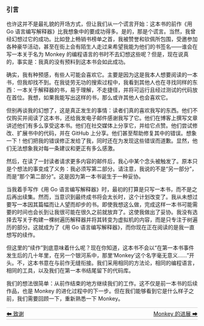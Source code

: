 ### 引言

也许这并不是最礼貌的开场方式，但让我们从一个谎言开始：这本书的前作《用 Go 语言编写解释器》比我想象中的要成功得多。是的，那是个谎言。当然，我曾经幻想过它的成功。比如登上畅销书榜单之首，我被赞誉和钦佩所包围，受邀参加各种豪华活动，甚至在街上会有陌生人走过来希望我能为他们的书签名——谁会在写一本关于名为 Monkey 的编程语言的书时不去幻想这些呢？但是，现在说真的，事实是：我真的没有预料到这本书会如此成功。

确实，我有种预感，有些人可能会喜欢它。主要是因为这是我本人想要阅读的一本书，但我却找不到。在我徒劳无功的搜索过程中，我看到其他人也在寻找同样的东西：一本关于解释器的书，易于理解，不走捷径，并将可运行且经过测试的代码放在首位。我想，如果我能写出这样的书，那么或许其他人也会喜欢它。

但别再谈我的幻想了，这是真正发生的事情：读者们真的喜欢我写的东西。他们不仅购买并阅读了这本书，还给我发电子邮件感谢我写了它。他们在博客上撰写文章讲述他们有多么享受这本书。他们在社交媒体上分享它，并给它点赞。他们尝试修改、扩展书中的代码，并在 GitHub 上分享。他们甚至帮助修复其中的错误。想象一下！他们把我的错误修正发给了我，同时还在为发现这些错误而道歉。显然，他们无法想象我对每一条建议和更正有多么感激。

然后，在读了一封读者请求更多内容的邮件后，我心中某个念头被触发了。原本只是个想法的事变成了义务：我必须写第二部分。请注意，我说的不是“另一部分”，而是“那个第二部分”。这是因为第一本书诞生于一种妥协。

当我着手写作《用 Go 语言编写解释器》时，最初的打算是只写一本书，而不是之后再出续集。然而，当意识到最终成书将会太长时，这个计划改变了。我从未想过要写一本因其篇幅而让人望而却步的书。即使我想这么做，完成这样一本书可能需要的时间也会长到让我很可能在很久之前就放弃了。这使我做出了妥协。我没有选择去写关于构建一棵树遍历解释器并将其转变为虚拟机的内容，而是只专注于树遍历的部分。这就成为了《用 Go 语言编写解释器》，而你现在正在阅读的是我一直想写的续作。

但这里的“续作”到底意味着什么呢？现在你知道，这本书不会以“在第一本书事件发生后的几十年里，在另一个银河系中，那里‘Monkey’这个名字毫无意义……”开头。不，这本书意在与前作无缝衔接。我们采用相同的方法论，相同的编程语言，相同的工具，以及我们在第一本书结尾留下的代码库。

我们的想法很简单：从前作结束的地方继续我们的工作。这不仅是前一本书的后续作品，也是 Monkey 的进化过程中的下一步。但在我们能够看到它是什么样子之前，我们需要回顾一下，重新熟悉一下 Monkey。

<div style="display: flex; justify-content: space-between; align-items: center; padding: 5px 0; border-top: 1px solid #ccc; border-bottom: 1px solid #ccc;">
  <a href="./1致谢.md">⬅ 致谢</a>
  <a href="./3Monkey的进展.md" style="margin-left: auto;">Monkey 的进展 ➡</a>
</div>